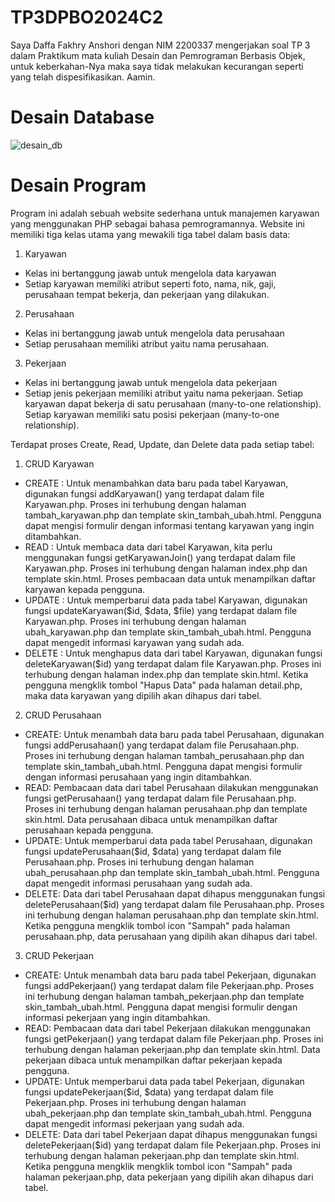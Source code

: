 # TP3DPBO2024C2

Saya Daffa Fakhry Anshori dengan NIM 2200337 mengerjakan soal TP 3 dalam Praktikum mata kuliah Desain dan Pemrograman 
Berbasis Objek, untuk keberkahan-Nya maka saya tidak melakukan kecurangan seperti yang telah dispesifikasikan. Aamin.

# Desain Database
![desain_db](https://github.com/daffahag123/TP3DPBO2024C2/assets/135239333/2a67c692-0592-4c27-95c3-a51c68b5cc92)

# Desain Program
Program ini adalah sebuah website sederhana untuk manajemen karyawan yang menggunakan PHP sebagai bahasa pemrogramannya. Website ini memiliki tiga kelas utama yang mewakili tiga tabel dalam basis data:
1. Karyawan
- Kelas ini bertanggung jawab untuk mengelola data karyawan
- Setiap karyawan memiliki atribut seperti foto, nama, nik, gaji, perusahaan tempat bekerja, dan pekerjaan yang dilakukan.
2. Perusahaan
- Kelas ini bertanggung jawab untuk mengelola data perusahaan
- Setiap perusahaan memiliki atribut yaitu nama perusahaan.
3. Pekerjaan
- Kelas ini bertanggung jawab untuk mengelola data pekerjaan
- Setiap jenis pekerjaan memiliki atribut yaitu nama pekerjaan.
Setiap karyawan dapat bekerja di satu perusahaan (many-to-one relationship).
Setiap karyawan memiliki satu posisi pekerjaan (many-to-one relationship).

Terdapat proses Create, Read, Update, dan Delete data pada setiap tabel:
1. CRUD Karyawan
- CREATE : Untuk menambahkan data baru pada tabel Karyawan, digunakan fungsi addKaryawan() yang terdapat dalam file Karyawan.php. Proses ini terhubung dengan halaman tambah_karyawan.php dan template skin_tambah_ubah.html. Pengguna dapat mengisi formulir dengan informasi tentang karyawan yang ingin ditambahkan.
- READ : Untuk membaca data dari tabel Karyawan, kita perlu menggunakan fungsi getKaryawanJoin() yang terdapat dalam file Karyawan.php. Proses ini terhubung dengan halaman index.php dan template skin.html. Proses pembacaan data untuk menampilkan daftar karyawan kepada pengguna.
- UPDATE : Untuk memperbarui data pada tabel Karyawan, digunakan fungsi updateKaryawan($id, $data, $file) yang terdapat dalam file Karyawan.php. Proses ini terhubung dengan halaman ubah_karyawan.php dan template skin_tambah_ubah.html. Pengguna dapat mengedit informasi karyawan yang sudah ada.
- DELETE : Untuk menghapus data dari tabel Karyawan, digunakan fungsi deleteKaryawan($id) yang terdapat dalam file Karyawan.php. Proses ini terhubung dengan halaman index.php dan template skin.html. Ketika pengguna mengklik tombol "Hapus Data" pada halaman detail.php, maka data karyawan yang dipilih akan dihapus dari tabel.
  
2. CRUD Perusahaan
- CREATE: Untuk menambah data baru pada tabel Perusahaan, digunakan fungsi addPerusahaan() yang terdapat dalam file Perusahaan.php. Proses ini terhubung dengan halaman tambah_perusahaan.php dan template skin_tambah_ubah.html. Pengguna dapat mengisi formulir dengan informasi perusahaan yang ingin ditambahkan.
- READ: Pembacaan data dari tabel Perusahaan dilakukan menggunakan fungsi getPerusahaan() yang terdapat dalam file Perusahaan.php. Proses ini terhubung dengan halaman perusahaan.php dan template skin.html. Data perusahaan dibaca untuk menampilkan daftar perusahaan kepada pengguna.
- UPDATE: Untuk memperbarui data pada tabel Perusahaan, digunakan fungsi updatePerusahaan($id, $data) yang terdapat dalam file Perusahaan.php. Proses ini terhubung dengan halaman ubah_perusahaan.php dan template skin_tambah_ubah.html. Pengguna dapat mengedit informasi perusahaan yang sudah ada.
- DELETE: Data dari tabel Perusahaan dapat dihapus menggunakan fungsi deletePerusahaan($id) yang terdapat dalam file Perusahaan.php. Proses ini terhubung dengan halaman perusahaan.php dan template skin.html. Ketika pengguna mengklik tombol icon "Sampah" pada halaman perusahaan.php, data perusahaan yang dipilih akan dihapus dari tabel.
  
3. CRUD Pekerjaan
- CREATE: Untuk menambah data baru pada tabel Pekerjaan, digunakan fungsi addPekerjaan() yang terdapat dalam file Pekerjaan.php. Proses ini terhubung dengan halaman tambah_pekerjaan.php dan template skin_tambah_ubah.html. Pengguna dapat mengisi formulir dengan informasi pekerjaan yang ingin ditambahkan.
- READ: Pembacaan data dari tabel Pekerjaan dilakukan menggunakan fungsi getPekerjaan() yang terdapat dalam file Pekerjaan.php. Proses ini terhubung dengan halaman pekerjaan.php dan template skin.html. Data pekerjaan dibaca untuk menampilkan daftar pekerjaan kepada pengguna.
- UPDATE: Untuk memperbarui data pada tabel Pekerjaan, digunakan fungsi updatePekerjaan($id, $data) yang terdapat dalam file Pekerjaan.php. Proses ini terhubung dengan halaman ubah_pekerjaan.php dan template skin_tambah_ubah.html. Pengguna dapat mengedit informasi pekerjaan yang sudah ada.
- DELETE: Data dari tabel Pekerjaan dapat dihapus menggunakan fungsi deletePekerjaan($id) yang terdapat dalam file Pekerjaan.php. Proses ini terhubung dengan halaman pekerjaan.php dan template skin.html. Ketika pengguna mengklik mengklik tombol icon "Sampah" pada halaman pekerjaan.php, data pekerjaan yang dipilih akan dihapus dari tabel.

